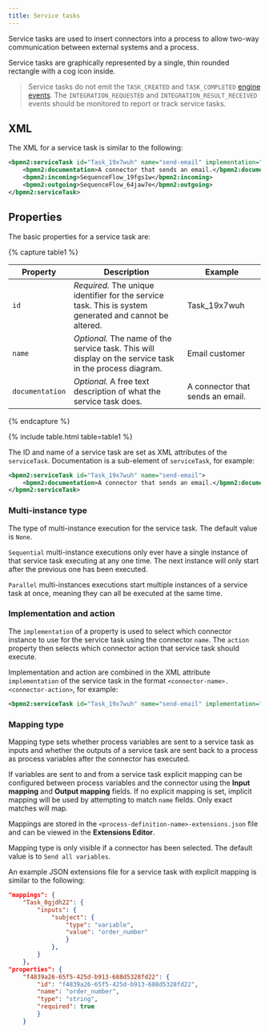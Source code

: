 ```yaml
---
title: Service tasks
---
```


Service tasks are used to insert connectors into a process to allow two-way communication between external systems and a process.

Service tasks are graphically represented by a single, thin rounded rectangle with a cog icon inside.

> Service tasks do not emit the `TASK_CREATED` and `TASK_COMPLETED` [engine events](../../../architecture/events.md). The `INTEGRATION_REQUESTED` and `INTEGRATION_RESULT_RECEIVED` events should be monitored to report or track service tasks.

## XML

The XML for a service task is similar to the following:

```xml
<bpmn2:serviceTask id="Task_19x7wuh" name="send-email" implementation="email-connector.SEND">
	<bpmn2:documentation>A connector that sends an email.</bpmn2:documentation>
	<bpmn2:incoming>SequenceFlow_19fgs1w</bpmn2:incoming>
	<bpmn2:outgoing>SequenceFlow_64jaw7e</bpmn2:outgoing>
</bpmn2:serviceTask>
```

## Properties

The basic properties for a service task are:

{% capture table1 %}

| Property | Description | Example |
| -------- | ----------- | ------- |
| `id` | *Required.* The unique identifier for the service task. This is system generated and cannot be altered. | Task_19x7wuh |
| `name` | *Optional.* The name of the service task. This will display on the service task in the process diagram. | Email customer |
| `documentation` | *Optional.* A free text description of what the service task does. | A connector that sends an email.  |

{% endcapture %}

{% include table.html table=table1 %}

The ID and name of a service task are set as XML attributes of the `serviceTask`. Documentation is a sub-element of `serviceTask`, for example: 

```xml
<bpmn2:serviceTask id="Task_19x7wuh" name="send-email">
	<bpmn2:documentation>A connector that sends an email.</bpmn2:documentation>
</bpmn2:serviceTask>
```

### Multi-instance type

The type of multi-instance execution for the service task. The default value is `None`.

`Sequential` multi-instance executions only ever have a single instance of that service task executing at any one time. The next instance will only start after the previous one has been executed.

`Parallel` multi-instances executions start multiple instances of a service task at once, meaning they can all be executed at the same time.

### Implementation and action

The `implementation` of a property is used to select which connector instance to use for the service task using the connector `name`. The `action` property then selects which connector action that service task should execute.

Implementation and action are combined in the XML attribute `implementation` of the service task in the format `<connector-name>.<connector-action>`, for example:

```xml
<bpmn2:serviceTask id="Task_19x7wuh" name="send-email" implementation="email-connector.SEND">
```

### Mapping type

Mapping type sets whether process variables are sent to a service task as inputs and whether the outputs of a service task are sent back to a process as process variables after the connector has executed.

If variables are sent to and from a service task explicit mapping can be configured between process variables and the connector using the **Input mapping** and **Output mapping** fields. If no explicit mapping is set, implicit mapping will be used by attempting to match `name` fields. Only exact matches will map.

Mappings are stored in the `<process-definition-name>-extensions.json` file and can be viewed in the **Extensions Editor**.

Mapping type is only visible if a connector has been selected. The default value is to `Send all variables`.

An example JSON extensions file for a service task with explicit mapping is similar to the following:

```json
"mappings": {
	"Task_0gjdh22": {
		"inputs": {
			"subject": {
				"type": "variable",
				"value": "order_number"
				}
            },
        }
    },
"properties": {
	"f4839a26-65f5-425d-b913-688d5328fd22": {
  		"id": "f4839a26-65f5-425d-b913-688d5328fd22",
		"name": "order_number",
		"type": "string",
		"required": true
        }
    }
```
